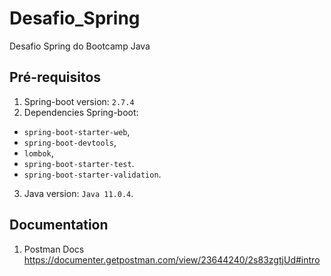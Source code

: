 # Desafio_Spring
Desafio Spring do Bootcamp Java

## Pré-requisitos
1. Spring-boot version: `2.7.4`
2. Dependencies Spring-boot:
- `spring-boot-starter-web`,
- `spring-boot-devtools`,
- `lombok`,
- `spring-boot-starter-test`.
- `spring-boot-starter-validation`.
3. Java version: `Java 11.0.4`.

## Documentation
1. Postman Docs
   https://documenter.getpostman.com/view/23644240/2s83zgtjUd#intro

